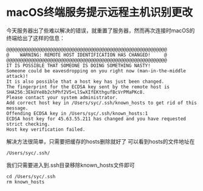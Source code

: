 # macOS终端服务提示远程主机识别更改

今天服务器出了些难以解决的错误，就重置了服务器，然而再次连接时macOS的终端给出了这样的信息：

```
@@@@@@@@@@@@@@@@@@@@@@@@@@@@@@@@@@@@@@@@@@@@@@@@@@@@@@@@@@@
@    WARNING: REMOTE HOST IDENTIFICATION HAS CHANGED!     @
@@@@@@@@@@@@@@@@@@@@@@@@@@@@@@@@@@@@@@@@@@@@@@@@@@@@@@@@@@@
IT IS POSSIBLE THAT SOMEONE IS DOING SOMETHING NASTY!
Someone could be eavesdropping on you right now (man-in-the-middle attack)!
It is also possible that a host key has just been changed.
The fingerprint for the ECDSA key sent by the remote host is
SHA256:3EkUYe8b2chPhf2V5+LlSwXIfEKthgufBcVrPMaPKc8.
Please contact your system administrator.
Add correct host key in /Users/syc/.ssh/known_hosts to get rid of this message.
Offending ECDSA key in /Users/syc/.ssh/known_hosts:1
ECDSA host key for 45.63.55.211 has changed and you have requested strict checking.
Host key verification failed.
```



解决方法很简单，只需要把缓存的hosts删除就好了
可以看到hosts的文件地址在

```
/Users/syc/.ssh/
```

我们只需要进入到.ssh目录移除known_hosts文件即可

```
cd /Users/syc/.ssh
rm known_hosts
```